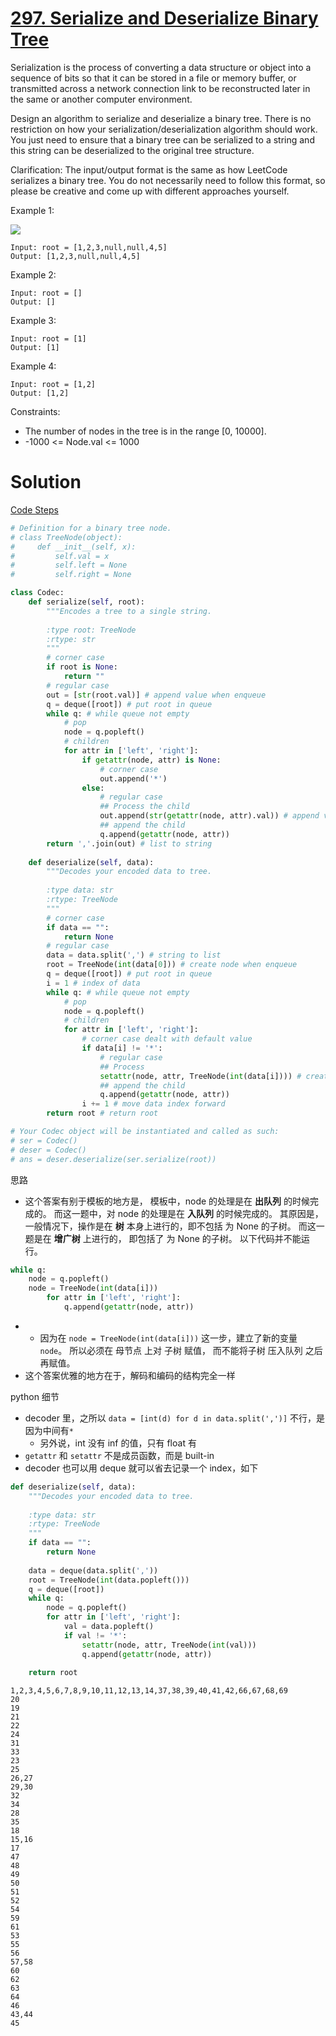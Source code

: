 # [297. Serialize and Deserialize Binary Tree](https://leetcode.com/problems/serialize-and-deserialize-binary-tree/)

Serialization is the process of converting a data structure or object into a sequence of bits so that it can be stored in a file or memory buffer, or transmitted across a network connection link to be reconstructed later in the same or another computer environment.

Design an algorithm to serialize and deserialize a binary tree. There is no restriction on how your serialization/deserialization algorithm should work. You just need to ensure that a binary tree can be serialized to a string and this string can be deserialized to the original tree structure.

Clarification: The input/output format is the same as how LeetCode serializes a binary tree. You do not necessarily need to follow this format, so please be creative and come up with different approaches yourself.

Example 1:

![](https://assets.leetcode.com/uploads/2020/09/15/serdeser.jpg)

    Input: root = [1,2,3,null,null,4,5]
    Output: [1,2,3,null,null,4,5]

Example 2:

    Input: root = []
    Output: []

Example 3:

    Input: root = [1]
    Output: [1]

Example 4:

    Input: root = [1,2]
    Output: [1,2]
 

Constraints:
- The number of nodes in the tree is in the range [0, 10000].
- -1000 <= Node.val <= 1000

# Solution

[Code Steps](./presentations/?id=leet297)

```python
# Definition for a binary tree node.
# class TreeNode(object):
#     def __init__(self, x):
#         self.val = x
#         self.left = None
#         self.right = None

class Codec:
    def serialize(self, root):
        """Encodes a tree to a single string.
        
        :type root: TreeNode
        :rtype: str
        """
        # corner case
        if root is None:
            return ""
        # regular case
        out = [str(root.val)] # append value when enqueue
        q = deque([root]) # put root in queue
        while q: # while queue not empty
            # pop
            node = q.popleft()
            # children
            for attr in ['left', 'right']:
                if getattr(node, attr) is None:
                    # corner case
                    out.append('*')
                else:
                    # regular case
                    ## Process the child
                    out.append(str(getattr(node, attr).val)) # append value when enqueue
                    ## append the child
                    q.append(getattr(node, attr))
        return ','.join(out) # list to string
        
    def deserialize(self, data):
        """Decodes your encoded data to tree.
        
        :type data: str
        :rtype: TreeNode
        """
        # corner case
        if data == "":
            return None
        # regular case
        data = data.split(',') # string to list
        root = TreeNode(int(data[0])) # create node when enqueue
        q = deque([root]) # put root in queue
        i = 1 # index of data
        while q: # while queue not empty
            # pop
            node = q.popleft() 
            # children
            for attr in ['left', 'right']:
                # corner case dealt with default value
                if data[i] != '*':
                    # regular case
                    ## Process
                    setattr(node, attr, TreeNode(int(data[i]))) # create node when enqueue
                    ## append the child
                    q.append(getattr(node, attr))
                i += 1 # move data index forward
        return root # return root

# Your Codec object will be instantiated and called as such:
# ser = Codec()
# deser = Codec()
# ans = deser.deserialize(ser.serialize(root))
```
思路
- 这个答案有别于模板的地方是，
模板中，node 的处理是在 **出队列** 的时候完成的。
而这一题中，对 node 的处理是在 **入队列** 的时候完成的。
其原因是，一般情况下，操作是在 **树** 本身上进行的，即不包括 为 None 的子树。
而这一题是在 **增广树** 上进行的， 即包括了 为 None 的子树。
以下代码并不能运行。
```python
while q:
    node = q.popleft()
    node = TreeNode(int(data[i]))
        for attr in ['left', 'right']:
            q.append(getattr(node, attr))
```
- - 因为在 ```node = TreeNode(int(data[i]))``` 这一步，建立了新的变量 ```node```。
所以必须在 母节点 上对 子树 赋值，
而不能将子树 压入队列 之后再赋值。
- 这个答案优雅的地方在于，解码和编码的结构完全一样

python 细节
- decoder 里，之所以 `data = [int(d) for d in data.split(',')]` 不行，是因为中间有`*`
    - 另外说，int 没有 inf 的值，只有 float 有
- `getattr` 和 `setattr` 不是成员函数，而是 built-in
- decoder 也可以用 deque 就可以省去记录一个 index，如下
```python
def deserialize(self, data):
    """Decodes your encoded data to tree.
    
    :type data: str
    :rtype: TreeNode
    """
    if data == "":
        return None
    
    data = deque(data.split(','))
    root = TreeNode(int(data.popleft()))
    q = deque([root])
    while q:
        node = q.popleft()
        for attr in ['left', 'right']:
            val = data.popleft()
            if val != '*':
                setattr(node, attr, TreeNode(int(val)))
                q.append(getattr(node, attr))
                
    return root
```
```steps
1,2,3,4,5,6,7,8,9,10,11,12,13,14,37,38,39,40,41,42,66,67,68,69
20
19
21
22
24
31
33
23
25
26,27
29,30
32
34
28
35
18
15,16
17
47
48
49
50
51
52
54
59
61
53
55
56
57,58
60
62
63
64
46
43,44
45
```